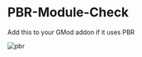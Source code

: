 # PBR-Module-Check
Add this to your GMod addon if it uses PBR

![pbr](https://github.com/Cpt-Hazama/PBR-Module-Check/assets/7193583/067a95c6-f396-4665-ba53-5d445bdea98f)
